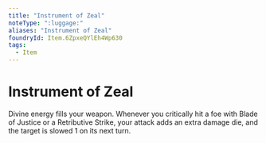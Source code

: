 ```yaml
---
title: "Instrument of Zeal"
noteType: ":luggage:"
aliases: "Instrument of Zeal"
foundryId: Item.6ZpxeQYlEh4Wp630
tags:
  - Item
---
```


# Instrument of Zeal

Divine energy fills your weapon. Whenever you critically hit a foe with Blade of Justice or a Retributive Strike, your attack adds an extra damage die, and the target is slowed 1 on its next turn.
